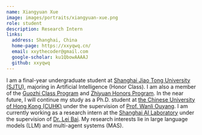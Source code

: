 ```yaml
---
name: Xiangyuan Xue
image: images/portraits/xiangyuan-xue.png
role: student
description: Research Intern
links:
  address: Shanghai, China
  home-page: https://xxyqwq.cn/
  email: xxythecoder@gmail.com
  google-scholar: ku1QbowAAAAJ
  github: xxyqwq
---
```


I am a final-year undergraduate student at [Shanghai Jiao Tong University (SJTU)](https://en.sjtu.edu.cn/about/general_information), majoring in Artificial Intelligence (Honor Class). I am also a member of the [Guozhi Class Program](http://www.qingyuan.sjtu.edu.cn/c/Introductiongzb) and [Zhiyuan Honors Program](https://en.zhiyuan.sjtu.edu.cn/en/about/overview). In the near future, I will continue my study as a Ph.D. student at [the Chinese University of Hong Kong (CUHK)](https://www.cuhk.edu.hk/english/aboutus/university-intro.html) under the supervision of [Prof. Wanli Ouyang](https://wlouyang.github.io/). I am currently working as a research intern at the [Shanghai AI Laboratory](https://www.shlab.org.cn/aboutus) under the supervision of [Dr. Lei Bai](http://leibai.site/). My research interests lie in large language models (LLM) and multi-agent systems (MAS).
